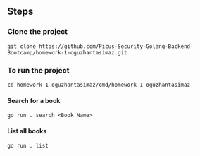 ## Steps

### Clone the project
`git clone https://github.com/Picus-Security-Golang-Backend-Bootcamp/homework-1-oguzhantasimaz.git`

### To run the project
`cd homework-1-oguzhantasimaz/cmd/homework-1-oguzhantasimaz`
#### Search for a book
`go run . search <Book Name>`
#### List all books
`go run . list`



